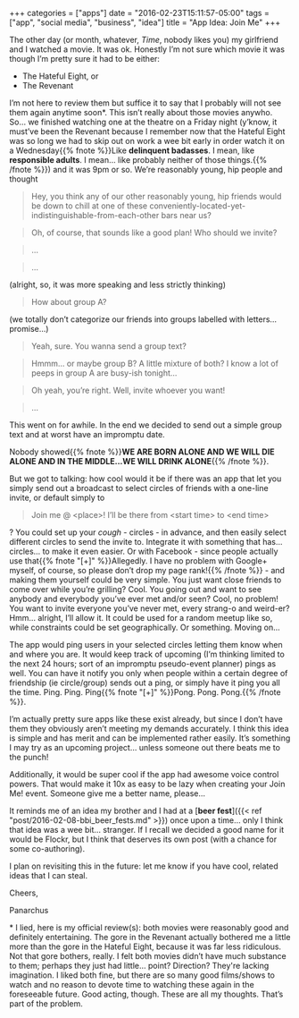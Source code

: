 +++
categories = ["apps"]
date = "2016-02-23T15:11:57-05:00"
tags = ["app", "social media", "business", "idea"]
title = "App Idea: Join Me"
+++

The other day (or month, whatever, *Time*, nobody likes you) my girlfriend and I watched a movie. It was ok. Honestly I’m not sure which movie it was though I’m pretty sure it had to be either:

* The Hateful Eight, or
* The Revenant

I’m not here to review them but suffice it to say that I probably will not see them again anytime soon\*. This isn’t really about those movies anywho.<!--more--> So… we finished watching one at the theatre on a Friday night (y’know, it must’ve been the Revenant because I remember now that the Hateful Eight was so long we had to skip out on work a wee bit early in order watch it on a Wednesday{{% fnote %}}Like **delinquent badasses**. I mean, like **responsible adults**. I mean… like probably neither of those things.{{% /fnote %}}) and it was 9pm or so. We’re reasonably young, hip people and thought

> Hey, you think any of our other reasonably young, hip friends would be down to chill at one of these conveniently-located-yet-indistinguishable-from-each-other bars near us?

> Oh, of course, that sounds like a good plan! Who should we invite?

> …

> …

(alright, so, it was more speaking and less strictly thinking)

> How about group A?

(we totally don’t categorize our friends into groups labelled with letters… promise...)

> Yeah, sure. You wanna send a group text?

> Hmmm… or maybe group B? A little mixture of both? I know a lot of peeps in group A are busy-ish tonight…

> Oh yeah, you’re right. Well, invite whoever you want!

> …

This went on for awhile. In the end we decided to send out a simple group text and at worst have an impromptu date.

Nobody showed{{% fnote %}}**WE ARE BORN ALONE AND WE WILL DIE ALONE AND IN THE MIDDLE...WE WILL DRINK ALONE**{{% /fnote %}}.

But we got to talking: how cool would it be if there was an app that let you simply send out a broadcast to select circles of friends with a one-line invite, or default simply to

> Join me @ \<place\>! I’ll be there from \<start time\> to \<end time\>

? You could set up your *cough* - circles - in advance, and then easily select different circles to send the invite to. Integrate it with something that has… circles… to make it even easier. Or with Facebook - since people actually use that{{% fnote "[+]" %}}Allegedly. I have no problem with Google+ myself, of course, so please don’t drop my page rank!{{% /fnote %}} - and making them yourself could be very simple. You just want close friends to come over while you’re grilling? Cool. You going out and want to see anybody and everybody you’ve ever met and/or seen? Cool, no problem! You want to invite everyone you’ve never met, every strang-o and weird-er? Hmm… alright, I’ll allow it. It could be used for a random meetup like so, while constraints could be set geographically. Or something. Moving on...

The app would ping users in your selected circles letting them know when and where you are. It would keep track of upcoming (I’m thinking limited to the next 24 hours; sort of an impromptu pseudo-event planner) pings as well. You can have it notify you only when people within a certain degree of friendship (ie circle/group) sends out a ping, or simply have it ping you all the time. Ping. Ping. Ping{{% fnote "[+]" %}}Pong. Pong. Pong.{{% /fnote %}}.

I’m actually pretty sure apps like these exist already, but since I don’t have them they obviously aren’t meeting my demands accurately. I think this idea is simple and has merit and can be implemented rather easily. It’s something I may try as an upcoming project… unless someone out there beats me to the punch!

Additionally, it would be super cool if the app had awesome voice control powers. That would make it 10x as easy to be lazy when creating your Join Me! event. Someone give me a better name, please...

It reminds me of an idea my brother and I had at a [**beer fest**]({{< ref "post/2016-02-08-bbi_beer_fests.md" >}}) once upon a time… only I think that idea was a wee bit… stranger. If I recall we decided a good name for it would be Flockr, but I think that deserves its own post (with a chance for some co-authoring).

I plan on revisiting this in the future: let me know if you have cool, related ideas that I can steal.

Cheers,

Panarchus


\* I lied, here is my official review(s): both movies were reasonably good and definitely entertaining. The gore in the Revenant actually bothered me a little more than the gore in the Hateful Eight, because it was far less ridiculous. Not that gore bothers, really. I felt both movies didn’t have much substance to them; perhaps they just had little… point? Direction? They're lacking imagination. I liked both fine, but there are so many good films/shows to watch and no reason to devote time to watching these again in the foreseeable future. Good acting, though. These are all my thoughts. That’s part of the problem.
